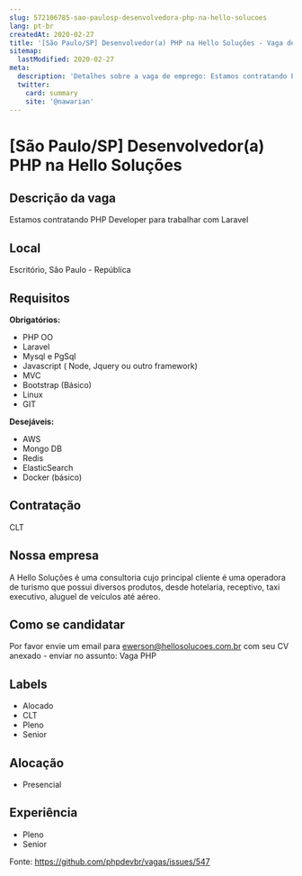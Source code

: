 ```yaml
---
slug: 572106785-sao-paulosp-desenvolvedora-php-na-hello-solucoes
lang: pt-br
createdAt: 2020-02-27
title: '[São Paulo/SP] Desenvolvedor(a) PHP na Hello Soluções - Vaga de Emprego'
sitemap:
  lastModified: 2020-02-27
meta:
  description: 'Detalhes sobre a vaga de emprego: Estamos contratando PHP Developer para trabalhar com Laravel'
  twitter:
    card: summary
    site: '@nawarian'
---
```


# [São Paulo/SP] Desenvolvedor(a) PHP na Hello Soluções

## Descrição da vaga
Estamos contratando PHP Developer para trabalhar com Laravel

## Local
Escritório, São Paulo - República

## Requisitos
**Obrigatórios:**

* PHP OO
* Laravel
* Mysql e PgSql
* Javascript ( Node, Jquery ou outro framework)
* MVC
* Bootstrap (Básico)
* Linux
* GIT

**Desejáveis:**

* AWS
* Mongo DB
* Redis
* ElasticSearch
* Docker (básico)

## Contratação
CLT

## Nossa empresa
A Hello Soluções é uma consultoria cujo principal cliente é uma operadora de turismo que possui diversos produtos, desde hotelaria, receptivo, taxi executivo, aluguel de veículos até aéreo. 

## Como se candidatar
Por favor envie um email para [ewerson@hellosolucoes.com.br](mailto:ewerson@hellosolucoes.com.br) com seu CV anexado - enviar no assunto: Vaga PHP

## Labels
* Alocado
* CLT
* Pleno
* Senior

## Alocação
* Presencial

## Experiência
* Pleno
* Senior




Fonte: https://github.com/phpdevbr/vagas/issues/547